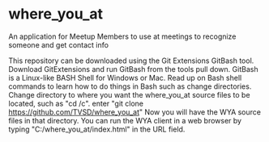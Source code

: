 where_you_at
============
An application for Meetup Members to use at meetings to recognize someone and get contact info

This repository can be downloaded using the Git Extensions GitBash tool. Download GitExtensions and run GitBash from the tools pull down. GitBash is a Linux-like BASH Shell for Windows or Mac. Read up on Bash shell commands to learn how to do things in Bash such as change directories.
Change directory to where you want the where_you_at source files to be located, such as "cd /c".
enter "git clone https://github.com/TVSD/where_you_at"
Now you will have the WYA source files in that directory. You can run the WYA client in a web browser by typing "C:/where_you_at/index.html" in the URL field.
